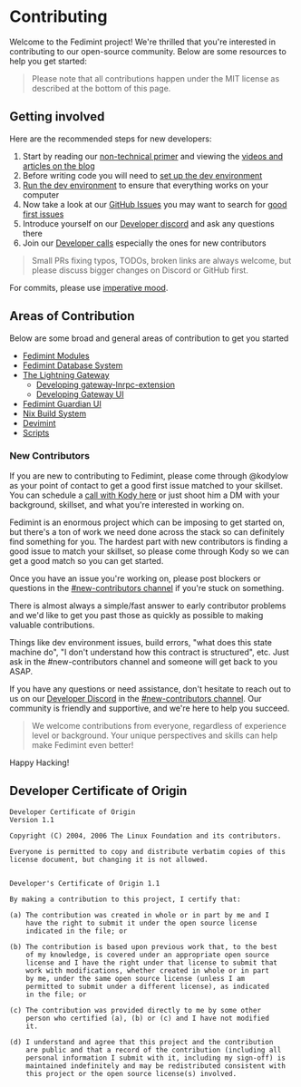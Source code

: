 # Contributing

Welcome to the Fedimint project! We're thrilled that you're interested in contributing to our open-source community. Below are some resources to help you get started:

> Please note that all contributions happen under the MIT license as described at the bottom of this page.

## Getting involved

Here are the recommended steps for new developers:
1. Start by reading our [non-technical primer](https://fedimint.org/docs/intro) and viewing the [videos and articles on the blog](https://fedimint.org/blog)
2. Before writing code you will need to [set up the dev environment](docs/dev-env.md)
3. [Run the dev environment](docs/tutorial.md) to ensure that everything works on your computer
4. Now take a look at our [GitHub Issues](https://github.com/fedimint/fedimint/issues) you may want to search for [good first issues](https://github.com/fedimint/fedimint/issues?q=is%3Aopen+is%3Aissue+label%3A%22good+first+issue%22)
5. Introduce yourself on our [Developer discord](https://chat.fedimint.org) and ask any questions there
6. Join our [Developer calls](https://calendar.google.com/calendar/u/0/embed?src=fedimintcalendar@gmail.com) especially the ones for new contributors

> Small PRs fixing typos, TODOs, broken links are always welcome, but please discuss bigger changes on Discord or GitHub first.

<!-- markdown-link-check-disable -->

For commits, please use [imperative mood](https://stackoverflow.com/questions/3580013/should-i-use-past-or-present-tense-in-git-commit-messages/3580764#3580764).

<!-- markdown-link-check-enable -->


## Areas of Contribution

Below are some broad and general areas of contribution to get you started

* [Fedimint Modules](docs/architecture.md)
* [Fedimint Database System](docs/database.md)
* [The Lightning Gateway](docs/gateway.md)
    * [Developing gateway-lnrpc-extension](docs/gateway.md#developing-gateway-lnrpc-extension)
    * [Developing Gateway UI](https://github.com/fedimint/ui)
* [Fedimint Guardian UI](https://github.com/fedimint/ui)
* [Nix Build System](docs/nix-ci.md)
* [Devimint](devimint/)
* [Scripts](scripts/README.md)

### New Contributors

If you are new to contributing to Fedimint, please come through @kodylow as your point of contact to get a good first issue matched to your skillset. You can schedule a [call with Kody here](https://cal.com/kody-low-ix8qoa/30min) or just shoot him a DM with your background, skillset, and what you're interested in working on. 

Fedimint is an enormous project which can be imposing to get started on, but there's a ton of work we need done across the stack so can definitely find something for you. The hardest part with new contributors is finding a good issue to match your skillset, so please come through Kody so we can get a good match so you can get started.

Once you have an issue you're working on, please post blockers or questions in the [#new-contributors channel](https://discord.gg/BGFMXSkNJW) if you're stuck on something. 

There is almost always a simple/fast answer to early contributor problems and we'd like to get you past those as quickly as possible to making valuable contributions. 

Things like dev environment issues, build errors, "what does this state machine do", "I don't understand how this contract is structured", etc. Just ask in the #new-contributors channel and someone will get back to you ASAP.

If you have any questions or need assistance, don't hesitate to reach out to us on our [Developer Discord](https://chat.fedimint.org) in the [#new-contributors channel](https://discord.gg/BGFMXSkNJW). Our community is friendly and supportive, and we're here to help you succeed.

> We welcome contributions from everyone, regardless of experience level or background. Your unique perspectives and skills can help make Fedimint even better!

Happy Hacking!




## Developer Certificate of Origin

```
Developer Certificate of Origin
Version 1.1

Copyright (C) 2004, 2006 The Linux Foundation and its contributors.

Everyone is permitted to copy and distribute verbatim copies of this
license document, but changing it is not allowed.


Developer's Certificate of Origin 1.1

By making a contribution to this project, I certify that:

(a) The contribution was created in whole or in part by me and I
    have the right to submit it under the open source license
    indicated in the file; or

(b) The contribution is based upon previous work that, to the best
    of my knowledge, is covered under an appropriate open source
    license and I have the right under that license to submit that
    work with modifications, whether created in whole or in part
    by me, under the same open source license (unless I am
    permitted to submit under a different license), as indicated
    in the file; or

(c) The contribution was provided directly to me by some other
    person who certified (a), (b) or (c) and I have not modified
    it.

(d) I understand and agree that this project and the contribution
    are public and that a record of the contribution (including all
    personal information I submit with it, including my sign-off) is
    maintained indefinitely and may be redistributed consistent with
    this project or the open source license(s) involved.
```
